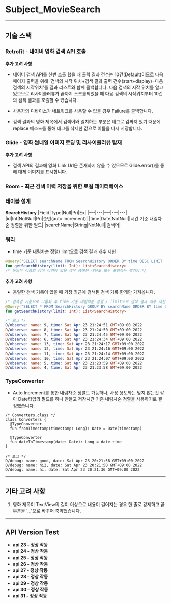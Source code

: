 # Subject_MovieSearch
---
## 기술 스택
### Retrofit - 네이버 영화 검색 API 호출
<b>추가 고려 사항</b>  
* 네이버 검색 API를 한번 호출 했을 때 출력 결과 건수는 10건(Default)이므로 다음 페이지 출력을 위해 '검색의 시작 위치+검색 결과 출력 건수(start+display)=다음 검색의 시작위치'를 결과 리스트와 함께 콜백합니다. 다음 검색의 시작 위치를 알고 있으므로 리사이클러뷰가 끝까지 스크롤되었을 때 다음 검색의 시작위치부터 10건의 검색 결과를 호출할 수 있습니다.

* 사용자의 디바이스가 네트워크를 사용할 수 없을 경우 Failure를 콜백합니다.

* 검색 결과의 영화 제목에서 검색어와 일치하는 부분은 <b></b> 태그로 감싸져 있기 때문에 replace 메소드를 통해 태그를 삭제한 값으로 이름을 다시 저장합니다.
&nbsp;
### Glide - 영화 썸네일 이미지 로딩 및 리사이클러뷰 탑재
<b>추가 고려 사항</b>  
* 검색 API의 결과에 영화 Link Url은 존재하지 않을 수 있으므로 Glide.error()를 통해 대체 이미지를 표시합니다.
&nbsp;
### Room - 최근 검색 이력 저장을 위한 로컬 데이터베이스
### 테이블 설계  
<b>SearchHistory</b>
|Field|Type|Null|Pri|Ex|
|---|---|---|---|---|
|id|Int|NotNull|Pri|순번(auto increment)|
|time|Date|NotNull||시간 기준 내림차순 정렬을 위한 필드|
|searchName|String|NotNull||검색어|

### 쿼리
* time 기준 내림차순 정렬/ limit으로 검색 결과 개수 제한
```kotlin
@Query("SELECT searchName FROM SearchHistory ORDER BY time DESC LIMIT :limit")
fun getSearchHistory(limit: Int): List<SearchHistory>
/* 동일한 이름의 검색 이력이 있을 경우 중복된 내용도 모두 포함하는 쿼리임.*/
```

<b>추가 고려 사항</b>  
* 동일한 검색 기록이 있을 때 가장 최근에 검색된 검색 기록 한개만 가져옵니다.
```kotlin
/* 검색명 기준으로 그룹화 후 time 기준 내림차순 정렬 / limit으로 검색 결과 개수 제한 */
@Query("SELECT * FROM SearchHistory GROUP BY searchName ORDER BY time DESC LIMIT :limit")
fun getSearchHistory(limit: Int): List<SearchHistory>

/* 로그 */
D/observe: name: 9, time: Sat Apr 23 21:24:51 GMT+09:00 2022
D/observe: name: 8, time: Sat Apr 23 21:24:50 GMT+09:00 2022
D/observe: name: 7, time: Sat Apr 23 21:24:45 GMT+09:00 2022
D/observe: name: 6, time: Sat Apr 23 21:24:34 GMT+09:00 2022
D/observe: name: 13, time: Sat Apr 23 21:24:17 GMT+09:00 2022
D/observe: name: 12, time: Sat Apr 23 21:24:16 GMT+09:00 2022
D/observe: name: 11, time: Sat Apr 23 21:24:14 GMT+09:00 2022
D/observe: name: 10, time: Sat Apr 23 21:24:07 GMT+09:00 2022
D/observe: name: 5, time: Sat Apr 23 21:23:59 GMT+09:00 2022
D/observe: name: 4, time: Sat Apr 23 21:23:58 GMT+09:00 2022
```

### TypeConverter  
* Auto Increment를 통한 내림차순 정렬도 가능하나, 사용 용도와는 맞지 않는것 같아 Date타입의 필드를 하나 만들고 저장시간 기준 내림차순 정렬을 사용하기로 결정했습니다.
```
/* Converters.class */
class Converters {
  @TypeConverter
  fun fromTimestamp(timestamp: Long): Date = Date(timestamp)

  @TypeConverter
  fun dateToTimestamp(date: Date): Long = date.time
}

/* 로그 */
D/debug: name: good, date: Sat Apr 23 20:21:58 GMT+09:00 2022
D/debug: name: hi2, date: Sat Apr 23 20:21:50 GMT+09:00 2022
D/debug: name: hi, date: Sat Apr 23 20:21:36 GMT+09:00 2022
```

---
## 기타 고려 사항
1. 영화 제목이 TextView의 길이 이상으로 내용이 길어지는 경우 한 줄로 강제하고 끝 부분을 '...'으로 바꾸어 축약했습니다.
---
## API Version Test
* <b>api 23 - 정상 작동</b>
* <b>api 24 - 정상 작동</b>
* <b>api 25 - 정상 작동</b>
* <b>api 26 - 정상 작동</b>
* <b>api 27 - 정상 작동</b>
* <b>api 28 - 정상 작동</b>
* <b>api 29 - 정상 작동</b>
* <b>api 30 - 정상 작동</b>
* <b>api 31 - 정상 작동</b>
